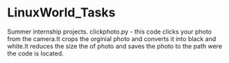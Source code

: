 # LinuxWorld_Tasks
Summer internship projects.
clickphoto.py - this code clicks your photo from the camera.It crops the orginial photo and converts it into black and white.It reduces the size the of photo and saves the photo to the path were the code is located.